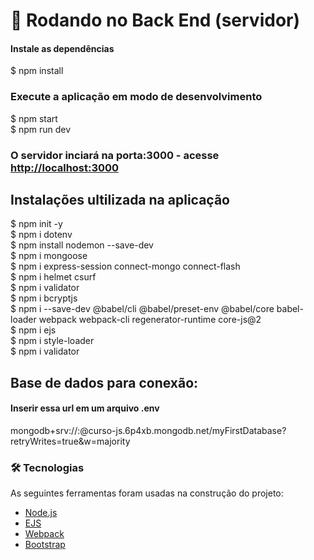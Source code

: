 # 🎲 Rodando no Back End (servidor)

#### Instale as dependências
 $ npm install

### Execute a aplicação em modo de desenvolvimento
 $ npm start <br />
 $ npm run dev

### O servidor inciará na porta:3000 - acesse <http://localhost:3000>

## Instalações ultilizada na aplicação
 $ npm init -y <br />
 $ npm i dotenv <br />
 $ npm install nodemon --save-dev <br />
 $ npm i mongoose <br />
 $ npm i express-session connect-mongo connect-flash <br />
 $ npm i helmet csurf <br />
 $ npm i validator <br />
 $ npm i bcryptjs <br />
 $ npm i --save-dev @babel/cli @babel/preset-env @babel/core babel-loader webpack webpack-cli regenerator-runtime core-js@2 <br />
 $ npm i ejs <br />
 $ npm i style-loader <br />
 $ npm i validator <br />

## Base de dados para conexão: 

#### Inserir essa url em um arquivo .env
  mongodb+srv://<username>:<password>@curso-js.6p4xb.mongodb.net/myFirstDatabase?retryWrites=true&w=majority

### 🛠 Tecnologias

As seguintes ferramentas foram usadas na construção do projeto:

- [Node.js](https://nodejs.org/en/)
- [EJS](https://ejs.co/)
- [Webpack](https://webpack.js.org/)
- [Bootstrap](https://getbootstrap.com/)
